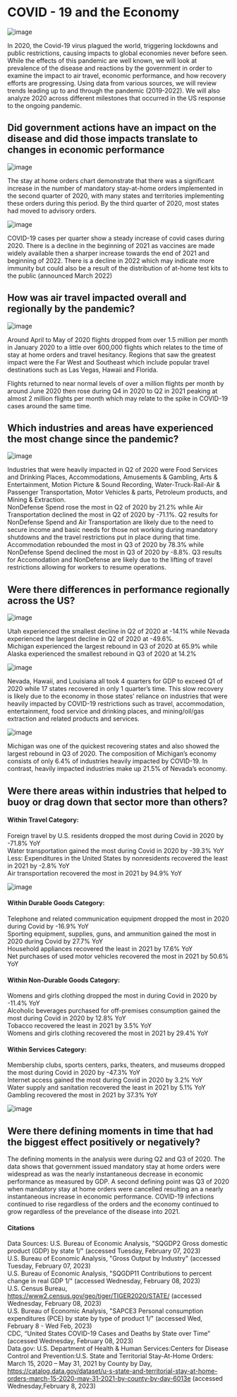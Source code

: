 # COVID - 19 and the Economy
![image](https://user-images.githubusercontent.com/116906733/218918331-1854daf7-59c9-47ec-a0b5-9da8ac17ed76.png)

In 2020, the Covid-19 virus plagued the world, triggering lockdowns and public restrictions, causing impacts to global economies never before seen. While the effects of this pandemic are well known, we will look at prevalence of the disease and reactions by the government in order to examine the impact to air travel, 
economic performance, and how recovery efforts are progressing. Using data from various sources, we will review trends leading up to and through the pandemic (2019-2022). We will also analyze 2020 across different milestones that occurred in the US response to the ongoing pandemic.

## Did government actions have an impact on the disease and did those impacts translate to changes in economic performance
![image](https://user-images.githubusercontent.com/116906733/218921758-655bac2b-f419-4c2f-9cbd-1cfac0501e13.png)

The stay at home orders chart demonstrate that there was a significant increase in the number of mandatory stay-at-home orders implemented in the second quarter of 2020, with many states and territories implementing these orders during this period. By the third quarter of 2020, most states had moved to advisory orders.

![image](https://user-images.githubusercontent.com/116906733/218921302-2ad5f881-99d6-4dea-a601-135b9c702e4c.png)

COVID-19 cases per quarter show a steady increase of covid cases during 2020. There is a decline in the beginning of 2021 as vaccines are made widely available then a sharper increase towards the end of 2021 and beginning of 2022. There is a decline in 2022 which may indicate more immunity but could also be a result of the distribution of at-home test kits to the public (announced March 2022)

## How was air travel impacted overall and regionally by the pandemic?
![image](https://user-images.githubusercontent.com/116906733/218922470-050ac8a8-126f-4403-a7e6-02316a46131f.png)

Around April to May of 2020 flights dropped from over 1.5 million per month in January 2020 to a little over 600,000 flights which relates to the time of stay at home orders and travel hesitancy. Regions that saw the greatest impact were the Far West and Southeast which include popular travel destinations such as Las Vegas, Hawaii and Florida.

Flights returned to near normal levels of over a million flights per month by around June 2020 then rose during Q4 in 2020 to Q2 in 2021 peaking at almost 2 million flights per month which may relate to the spike in COVID-19 cases around the same time.

## Which industries and areas have experienced the most change since the pandemic?
![image](https://user-images.githubusercontent.com/116906733/219103472-ca26b4a8-6ca8-4ade-bb20-e1bb51516f01.png)

Industries that were heavily impacted in Q2 of 2020 were Food Services and Drinking Places, Accommodations, Amusements & Gambling, Arts & Entertainment, Motion Picture & Sound Recording, Water-Truck-Rail-Air & Passenger Transportation, Motor Vehicles & parts, Petroleum products, and Mining & Extraction.<br>
NonDefense Spend rose the most in Q2 of 2020 by 21.2% while Air Transportation declined the most in Q2 of 2020 by -71.1%. Q2 results for NonDefense Spend and Air Transportation are likely due to the need to secure income and basic needs for those not working during mandatory shutdowns and the travel restrictions put in place during that time.<br>
Accommodation rebounded the most in Q3 of 2020 by 78.3% while NonDefense Spend declined the most in Q3 of 2020 by -8.8%. Q3 results for Accomodation and NonDefense are likely due to the lifting of travel restrictions allowing for workers to resume operations.

## Were there differences in performance regionally across the US?
![image](https://user-images.githubusercontent.com/116906733/219102812-fb35e34e-338c-410a-8e59-726daabb9add.png)

Utah experienced the smallest decline in Q2 of 2020 at -14.1% while Nevada experienced the largest decline in Q2 of 2020 at -49.6%.<br>
Michigan experienced the largest rebound in Q3 of 2020 at 65.9% while Alaska experienced the smallest rebound in Q3 of 2020 at 14.2%

![image](https://user-images.githubusercontent.com/116906733/219102927-a7491340-221c-40a1-9e11-132f7ef24a05.png)

Nevada, Hawaii, and Louisiana all took 4 quarters for GDP to exceed Q1 of 2020 while 17 states recovered in only 1 quarter’s time. This slow recovery is likely due to the economy in those states’ reliance on industries that were heavily impacted by COVID-19 restrictions such as travel, accommodation, entertainment, food service and drinking places, and mining/oil/gas extraction and related products and services.

![image](https://user-images.githubusercontent.com/116906733/219122928-61716f21-0fab-4531-92c5-e03e4f86393c.png)

Michigan was one of the quickest recovering states and also showed the largest rebound in Q3 of 2020. The composition of Michigan’s economy consists of only 6.4% of industries heavily impacted by COVID-19. In contrast, heavily impacted industries make up 21.5% of Nevada’s economy.

## Were there areas within industries that helped to buoy or drag down that sector more than others? 

#### Within Travel Category:
Foreign travel by U.S. residents dropped the most during Covid in 2020 by -71.8% YoY<br>
Water transportation gained the most during Covid in 2020 by -39.3% YoY<br>
Less: Expenditures in the United States by nonresidents recovered the least in 2021 by -2.8% YoY<br>
Air transportation recovered the most in 2021 by 94.9% YoY<br>

![image](https://user-images.githubusercontent.com/116906733/218923029-599fe4bc-8260-4a62-936c-0927ce4b25fc.png)

#### Within Durable Goods Category:
Telephone and related communication equipment dropped the most in 2020 during Covid by -16.9% YoY<br>
Sporting equipment, supplies, guns, and ammunition gained the most in 2020 during Covid by 27.7% YoY<br>
Household appliances recovered the least in 2021 by 17.6% YoY<br>
Net purchases of used motor vehicles recovered the most in 2021 by 50.6% YoY<br>

#### Within Non-Durable Goods Category:
Womens and girls clothing dropped the most in during Covid in 2020 by -11.4% YoY<br>
Alcoholic beverages purchased for off-premises consumption gained the most during Covid in 2020 by 12.8% YoY<br>
Tobacco recovered the least in 2021 by 3.5% YoY<br>
Womens and girls clothing recovered the most in 2021 by 29.4% YoY<br>

#### Within Services Category:
Membership clubs, sports centers, parks, theaters, and museums dropped the most during Covid in 2020 by -47.3% YoY<br>
Internet access gained the most during Covid in 2020 by 3.2% YoY<br>
Water supply and sanitation recovered the least in 2021 by 5.1% YoY<br>
Gambling recovered the most in 2021 by 37.3% YoY<br>

![image](https://user-images.githubusercontent.com/116906733/218923301-4385f32b-af0f-4198-a633-bf5fcc634aa7.png)

## Were there defining moments in time that had the biggest effect positively or negatively?
The defining moments in the analysis were during Q2 and Q3 of 2020. The data shows that government issued mandatory stay at home orders were widespread as was the nearly instantaneous decrease in economic performance as measured by GDP. A second defining point was Q3 of 2020 when mandatory stay at home orders were cancelled resulting an a nearly instantaneous increase in economic performance. COVID-19 infections continued to rise regardless of the orders and the economy continued to grow regardless of the prevelance of the disease into 2021.

#### Citations
Data Sources:
U.S. Bureau of Economic Analysis, "SQGDP2 Gross domestic product (GDP) by state 1/" (accessed Tuesday, February 07, 2023)<br>
U.S. Bureau of Economic Analysis, "Gross Output by Industry" (accessed Tuesday, February 07, 2023)<br>
U.S. Bureau of Economic Analysis, "SQGDP11 Contributions to percent change in real GDP 1/" (accessed Wednesday, February 08, 2023)<br>
U.S. Census Bureau, https://www2.census.gov/geo/tiger/TIGER2020/STATE/ (accessed Wednesday, February 08, 2023)<br>
U.S. Bureau of Economic Analysis, "SAPCE3 Personal consumption expenditures (PCE) by state by type of product 1/" (accessed Wed, February 8 - Wed Feb, 2023)<br>
CDC, “United States COVID-19 Cases and Deaths by State over Time” (accessed Wednesday, February 08, 2023)<br>
Data.gov: U.S. Department of Health & Human Services:Centers for Disease Control and Prevention:U.S. State and Territorial Stay-At-Home Orders: March 15, 2020 – May 31, 2021 by County by Day, https://catalog.data.gov/dataset/u-s-state-and-territorial-stay-at-home-orders-march-15-2020-may-31-2021-by-county-by-day-6013e (accessed Wednesday,February 8, 2023)
